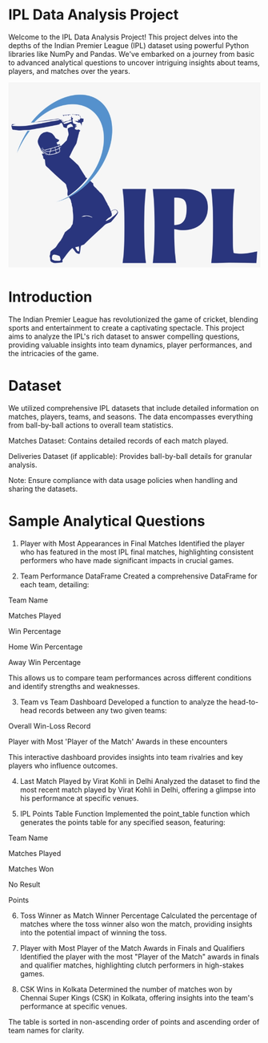 # IPL Data Analysis Project
Welcome to the IPL Data Analysis Project! This project delves into the depths of the Indian Premier League (IPL) dataset using powerful Python libraries like NumPy and Pandas. We've embarked on a journey from basic to advanced analytical questions to uncover intriguing insights about teams, players, and matches over the years.

![](https://github.com/Sadat-Shakeeb/IPL-Data-Analysis-Using-Python-Libraries/blob/main/155-1559535_ipl-logo-png-2018.png?raw=true)

# Introduction
The Indian Premier League has revolutionized the game of cricket, blending sports and entertainment to create a captivating spectacle. This project aims to analyze the IPL's rich dataset to answer compelling questions, providing valuable insights into team dynamics, player performances, and the intricacies of the game.

# Dataset
We utilized comprehensive IPL datasets that include detailed information on matches, players, teams, and seasons. The data encompasses everything from ball-by-ball actions to overall team statistics.

Matches Dataset: Contains detailed records of each match played.

Deliveries Dataset (if applicable): Provides ball-by-ball details for granular analysis.

Note: Ensure compliance with data usage policies when handling and sharing the datasets.

# Sample Analytical Questions
1. Player with Most Appearances in Final Matches
Identified the player who has featured in the most IPL final matches, highlighting consistent performers who have made significant impacts in crucial games.

2. Team Performance DataFrame
Created a comprehensive DataFrame for each team, detailing:

Team Name

Matches Played

Win Percentage

Home Win Percentage

Away Win Percentage

This allows us to compare team performances across different conditions and identify strengths and weaknesses.

3. Team vs Team Dashboard
Developed a function to analyze the head-to-head records between any two given teams:

Overall Win-Loss Record

Player with Most 'Player of the Match' Awards in these encounters

This interactive dashboard provides insights into team rivalries and key players who influence outcomes.

4. Last Match Played by Virat Kohli in Delhi
Analyzed the dataset to find the most recent match played by Virat Kohli in Delhi, offering a glimpse into his performance at specific venues.

5. IPL Points Table Function
Implemented the point_table function which generates the points table for any specified season, featuring:

Team Name

Matches Played

Matches Won

No Result

Points

6. Toss Winner as Match Winner Percentage
Calculated the percentage of matches where the toss winner also won the match, providing insights into the potential impact of winning the toss.

7. Player with Most Player of the Match Awards in Finals and Qualifiers
Identified the player with the most "Player of the Match" awards in finals and qualifier matches, highlighting clutch performers in high-stakes games.

8. CSK Wins in Kolkata
Determined the number of matches won by Chennai Super Kings (CSK) in Kolkata, offering insights into the team's performance at specific venues.

The table is sorted in non-ascending order of points and ascending order of team names for clarity.
